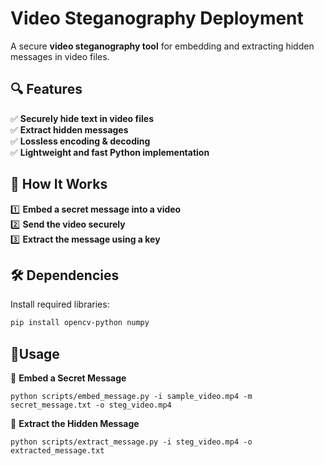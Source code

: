 # Video Steganography Deployment  
A secure **video steganography tool** for embedding and extracting hidden messages in video files.

## 🔍 Features  
✅ **Securely hide text in video files**  
✅ **Extract hidden messages**  
✅ **Lossless encoding & decoding**  
✅ **Lightweight and fast Python implementation**  

## 🚀 How It Works  
1️⃣ **Embed a secret message into a video**  
2️⃣ **Send the video securely**  
3️⃣ **Extract the message using a key**  

## 🛠 Dependencies  
Install required libraries:  
```bash
pip install opencv-python numpy
```
## 🔹Usage
🔹 **Embed a Secret Message**
```
python scripts/embed_message.py -i sample_video.mp4 -m secret_message.txt -o steg_video.mp4
```
🔹 **Extract the Hidden Message**
```
python scripts/extract_message.py -i steg_video.mp4 -o extracted_message.txt
```
